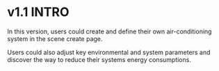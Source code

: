 # v1.1 INTRO

In this version, users could create and define their own air-conditioning system in the scene create page.

Users could also adjust key environmental and system parameters and discover the way to reduce their systems energy consumptions.
